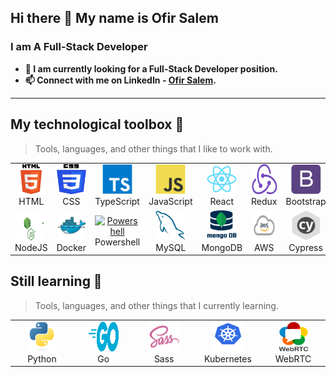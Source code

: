 ## Hi there 👋 My name is Ofir Salem

### I am A Full-Stack Developer


- **🏢 I am currently looking for a Full-Stack Developer position.**
- **📫 Connect with me on LinkedIn - [Ofir Salem](https://www.linkedin.com/in/ofir-salem/).**

---

## My technological toolbox 🧰

> Tools, languages, and other things that I like to work with.
<table>
  <tr>
    <td align="center" width="96">
      <a href="#macropower-tech">
        <img src="./img/html.png" width="48" height="48" alt="html" />
      </a>
      <br>HTML
    </td>
    <td align="center" width="96">
      <a href="#macropower-tech">
        <img src="./img/css.png" width="48" height="48" alt="css" />
      </a>
      <br>CSS
    </td>
    <td align="center" width="96">
      <a href="#macropower-tech">
        <img src="./img/typescript-original.svg" width="48" height="48" alt="TypeScript" />
      </a>
      <br>TypeScript
    </td>
    <td align="center" width="96">
      <a href="#macropower-tech">
        <img src="./img/javascript-original.svg" width="48" height="48" alt="JavaScript" />
      </a>
      <br>JavaScript
    </td>
    <td align="center" width="96">
      <a href="#macropower-tech" >
        <img src="./img/react-original.svg" width="48" height="48" alt="React" />
      </a>
      <br>React
    </td>
    <td align="center" width="96">
      <a href="#macropower-tech">
        <img src="./img/Redux.png" width="48" height="48" alt="Redux" />
      </a>
      <br>Redux
    </td>
    <td align="center" width="96">
      <a href="#macropower-tech">
        <img src="./img/bootstrap-plain.svg" width="48" height="48" alt="Bootstrap" />
      </a>
      <br>Bootstrap
    </td>
    <td align="center" width="96">
      <a href="#macropower-tech">
        <img src="./img/puppeteer.png" width="48" height="48" alt="Puppeteer" />
      </a>
      <br>Puppeteer
    </td>
      <td align="center" width="96">
      <a href="#macropower-tech">
        <img src="./img/webpack.png" width="48" height="48" alt="Webpack" />
      </a>
      <br>Webpack
    </td>
  </tr>
  <tr>
    <td align="center" width="96"> 
      <a href="#macropower-tech" >
        <img src="./img/nodejs.svg" width="48" height="48" alt="Node" />
      </a>
      <br>NodeJS
    </td>
    <td align="center" width="96"> 
      <a href="#macropower-tech" >
        <img src="./img/docker-original.svg" width="48" height="48" alt="Docker" />
      </a>
      <br>Docker
    </td>
    <td align="center" width="96">
      <a href="#macropower-tech">
        <img src="https://raw.githubusercontent.com/PowerShell/PowerShell/master/assets/ps_black_128.svg" width="48" height="48" alt="Powershell" />
      </a>
      <br>Powershell
    </td>
    <td align="center"  width="96">
      <a href="#macropower-tech">
        <img src="./img/mysql-original.svg" width="48" height="48" alt="MySQL" />
      </a>
      <br>MySQL
    </td>
    <td align="center"  width="96">
      <a href="#macropower-tech">
        <img src="./img/mongodb_thumbnail.png" width="48" height="48" alt="Mongo" />
      </a>
      <br>MongoDB
    </td>
    <td align="center"  width="96">
      <a href="#macropower-tech">
        <img src="./img/aws.png" width="48" height="48" alt="aws" />
      </a>
      <br>AWS
    </td>
    <td align="center"  width="96">
      <a href="#macropower-tech">
        <img src="./img/cypress.png" width="48" height="48" alt="cypress" />
      </a>
      <br>Cypress
    </td>
    <td align="center"  width="96">
      <a href="#macropower-tech">
        <img src="./img/jest-logo.png" width="48" height="48" alt="jest" />
      </a>
      <br>Jest
    </td>
    <td align="center"  width="96">
      <a href="#macropower-tech">
        <img src="./img/eslint.svg" width="48" height="48" alt="eslint" />
      </a>
      <br>Es-Lint
    </td>
  </tr>
</table>

## Still learning 🏫

> Tools, languages, and other things that I currently learning.
<table>
  <tr>
    <td align="center" width="96">
      <a href="#macropower-tech">
        <img src="./img/python-original.svg" width="48" height="48" alt="Python" />
      </a>
      <br>Python
    </td>
    <td align="center" width="96">
      <a href="#macropower-tech">
        <img src="./img/go-flat.svg" width="48" height="48" alt="Golang" />
      </a>
      <br>Go
    </td>
    <td align="center" width="96">
      <a href="#macropower-tech">
        <img src="./img/sass-original.svg" width="48" height="48" alt="Sass" />
      </a>
      <br>Sass
    </td>
    <td align="center" width="96">
      <a href="#macropower-tech" >
        <img src="https://raw.githubusercontent.com/cncf/artwork/master/projects/kubernetes/icon/color/kubernetes-icon-color.svg" width="48" height="48" alt="Kubernetes" />
      </a>
      <br>Kubernetes
    </td>
    <td align="center" width="96">
      <a href="#macropower-tech" >
        <img src="./img/webRTC.png" width="48" height="48" alt="WebRTC" />
      </a>
      <br>WebRTC
    </td>
      </tr>
</table>
